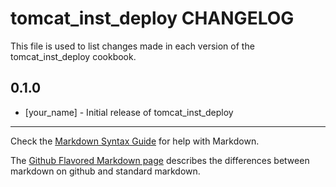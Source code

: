 # tomcat_inst_deploy CHANGELOG

This file is used to list changes made in each version of the tomcat_inst_deploy cookbook.

## 0.1.0
- [your_name] - Initial release of tomcat_inst_deploy

- - -
Check the [Markdown Syntax Guide](http://daringfireball.net/projects/markdown/syntax) for help with Markdown.

The [Github Flavored Markdown page](http://github.github.com/github-flavored-markdown/) describes the differences between markdown on github and standard markdown.
